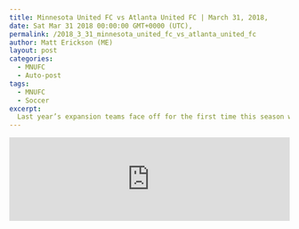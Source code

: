 ```yaml
---
title: Minnesota United FC vs Atlanta United FC | March 31, 2018,
date: Sat Mar 31 2018 00:00:00 GMT+0000 (UTC),
permalink: /2018_3_31_minnesota_united_fc_vs_atlanta_united_fc 
author: Matt Erickson (ME)
layout: post
categories:
  - MNUFC
  - Auto-post
tags:
  - MNUFC
  - Soccer
excerpt:
  Last year’s expansion teams face off for the first time this season when Atlanta United FC travel north to square off with Minnesota United FC.
---
```

<div class='soccer-video-wrapper'>
<iframe class='soccer-video' width='100%' height='auto' frameborder='0' allowfullscreen src="https://www.mnufc.com/iframe-video?brightcove_id=5761624562001&brightcove_player_id=default&brightcove_account_id=5534894110001"></iframe>
</div>